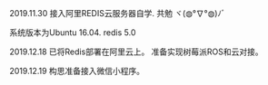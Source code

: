 2019.11.30
接入阿里REDIS云服务器自学.
共勉
ヾ(◍°∇°◍)ﾉﾞ
 
 系统版本为Ubuntu 16.04.
 redis 5.0

2019.12.18
已将Redis部署在阿里云上。
准备实现树莓派ROS和云对接。

2019.12.19
构思准备接入微信小程序。
